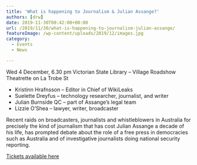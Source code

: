 ```yaml
---
title: 'What is happening to Journalism & Julian Assange?'
authors: [drw]
date: 2019-11-30T00:42:00+00:00
url: /2019/11/30/what-is-happening-to-journalism-julian-assange/
featureImage: /wp-content/uploads/2019/12/images.jpg
category:
  - Events
  - News

---
```

Wed 4 December, 6.30 pm
Victorian State Library &#8211; Village Roadshow Theatrette on La Trobe St

  * Kristinn Hrafnsson &#8211; Editor in Chief of WikiLeaks
  * Suelette Dreyfus &#8211; technology researcher, journalist, and writer
  * Julian Burnside QC &#8211; part of Assange&#8217;s legal team
  * Lizzie O&#8217;Shea &#8211; lawyer, writer, broadcaster

Recent raids on broadcasters, journalists and whistleblowers in Australia for precisely the kind of journalism that has cost Julian Assange a decade of his life, has prompted debate about the role of a free press in democracies such as Australia and of investigative journalists doing national security reporting.

[Tickets available here][1]

 [1]: https://pretix.eu/Journalism/julian/
